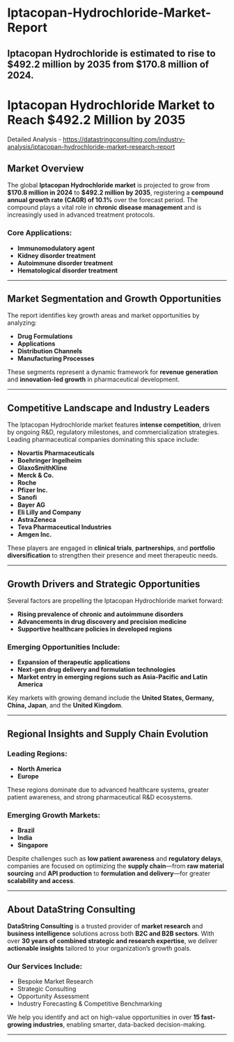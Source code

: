 # Iptacopan-Hydrochloride-Market-Report
Iptacopan Hydrochloride is estimated to rise to $492.2 million by 2035 from $170.8 million of 2024.
---

# **Iptacopan Hydrochloride Market to Reach \$492.2 Million by 2035**

Detailed Analysis - https://datastringconsulting.com/industry-analysis/iptacopan-hydrochloride-market-research-report

## **Market Overview**

The global **Iptacopan Hydrochloride market** is projected to grow from **\$170.8 million in 2024** to **\$492.2 million by 2035**, registering a **compound annual growth rate (CAGR) of 10.1%** over the forecast period. The compound plays a vital role in **chronic disease management** and is increasingly used in advanced treatment protocols.

### **Core Applications:**

* **Immunomodulatory agent**
* **Kidney disorder treatment**
* **Autoimmune disorder treatment**
* **Hematological disorder treatment**

---

## **Market Segmentation and Growth Opportunities**

The report identifies key growth areas and market opportunities by analyzing:

* **Drug Formulations**
* **Applications**
* **Distribution Channels**
* **Manufacturing Processes**

These segments represent a dynamic framework for **revenue generation** and **innovation-led growth** in pharmaceutical development.

---

## **Competitive Landscape and Industry Leaders**

The Iptacopan Hydrochloride market features **intense competition**, driven by ongoing R\&D, regulatory milestones, and commercialization strategies. Leading pharmaceutical companies dominating this space include:

* **Novartis Pharmaceuticals**
* **Boehringer Ingelheim**
* **GlaxoSmithKline**
* **Merck & Co.**
* **Roche**
* **Pfizer Inc.**
* **Sanofi**
* **Bayer AG**
* **Eli Lilly and Company**
* **AstraZeneca**
* **Teva Pharmaceutical Industries**
* **Amgen Inc.**

These players are engaged in **clinical trials**, **partnerships**, and **portfolio diversification** to strengthen their presence and meet therapeutic needs.

---

## **Growth Drivers and Strategic Opportunities**

Several factors are propelling the Iptacopan Hydrochloride market forward:

* **Rising prevalence of chronic and autoimmune disorders**
* **Advancements in drug discovery and precision medicine**
* **Supportive healthcare policies in developed regions**

### **Emerging Opportunities Include:**

* **Expansion of therapeutic applications**
* **Next-gen drug delivery and formulation technologies**
* **Market entry in emerging regions such as Asia-Pacific and Latin America**

Key markets with growing demand include the **United States, Germany, China, Japan**, and the **United Kingdom**.

---

## **Regional Insights and Supply Chain Evolution**

### **Leading Regions:**

* **North America**
* **Europe**

These regions dominate due to advanced healthcare systems, greater patient awareness, and strong pharmaceutical R\&D ecosystems.

### **Emerging Growth Markets:**

* **Brazil**
* **India**
* **Singapore**

Despite challenges such as **low patient awareness** and **regulatory delays**, companies are focused on optimizing the **supply chain**—from **raw material sourcing** and **API production** to **formulation and delivery**—for greater **scalability and access**.

---

## **About DataString Consulting**

**DataString Consulting** is a trusted provider of **market research** and **business intelligence** solutions across both **B2C and B2B sectors**. With over **30 years of combined strategic and research expertise**, we deliver **actionable insights** tailored to your organization’s growth goals.

### **Our Services Include:**

* Bespoke Market Research
* Strategic Consulting
* Opportunity Assessment
* Industry Forecasting & Competitive Benchmarking

We help you identify and act on high-value opportunities in over **15 fast-growing industries**, enabling smarter, data-backed decision-making.

---
